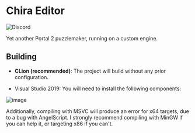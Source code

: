 # Chira Editor
![Discord](https://img.shields.io/discord/678074864346857482?label=Discord&logo=Discord&logoColor=%23FFFFFF&style=flat-square)

Yet another Portal 2 puzzlemaker, running on a custom engine.

## Building
- **CLion (recommended)**: The project will build without any prior configuration.

- Visual Studio 2019: You will need to install the following components:

![image](https://user-images.githubusercontent.com/26600014/128105181-39065b10-a4f8-49f3-8818-22dcf4bac9e5.png)

Additionally, compiling with MSVC will produce an error for x64 targets, due to a bug with AngelScript. I strongly recommend compiling with MinGW if you can help it, or targeting x86 if you can't.
